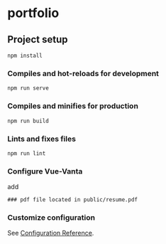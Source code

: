 # portfolio

## Project setup
```
npm install
```

### Compiles and hot-reloads for development
```
npm run serve
```

### Compiles and minifies for production
```
npm run build
```

### Lints and fixes files
```
npm run lint
```

### Configure Vue-Vanta 
add <style scoped> in vanta.vue located in node_modules/vue-vanta/src
  <style scoped>
    .vanta-container{
        height: 100vh;
    }
  </style>
 ```
### pdf file located in public/resume.pdf
 ```
### Customize configuration
See [Configuration Reference](https://cli.vuejs.org/config/).
